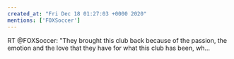 ```yaml
---
created_at: "Fri Dec 18 01:27:03 +0000 2020"
mentions: ['FOXSoccer']
---
```


RT @FOXSoccer: "They brought this club back because of the passion, the emotion and the love that they have for what this club has been, wh…